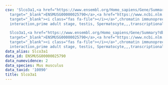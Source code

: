 ```yaml
---
csv: 'Slco3a1,<a href="https://www.ensembl.org/Homo_sapiens/Gene/Summary?db=core;g=ENSMUSG00000025790"
  target="_blank">ENSMUSG00000025790</a>,<a href="https://www.ncbi.nlm.nih.gov/pubmed/25450459"
  target="_blank"><i class="fas fa-file"></i></a>",chromatin immunoprecipitation assay,direct
  interaction,prime adult stage, testis, Spermatocyte,,,transcriptional regulation,

  Slco3a1,<a href="https://www.ensembl.org/Homo_sapiens/Gene/Summary?db=core;g=ENSMUSG00000025790"
  target="_blank">ENSMUSG00000025790</a>,<a href="https://www.ncbi.nlm.nih.gov/pubmed/25450459"
  target="_blank"><i class="fas fa-file"></i></a>",chromatin immunoprecipitation assay,direct
  interaction,prime adult stage, testis, Spermatocyte,,,transcriptional regulation,'
data_alias: Slco3a1
data_id: ENSMUSG00000025790
data_numevidence: 2
data_species: Mus musculus
data_taxid: '10090'
title: Slco3a1
---
```

